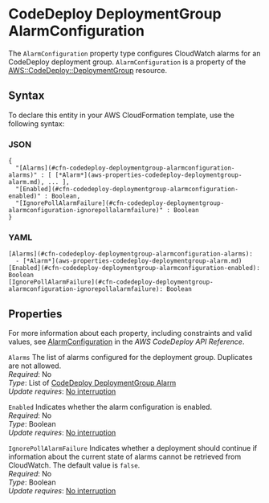 # CodeDeploy DeploymentGroup AlarmConfiguration<a name="aws-properties-codedeploy-deploymentgroup-alarmconfiguration"></a>

The `AlarmConfiguration` property type configures CloudWatch alarms for an CodeDeploy deployment group\. `AlarmConfiguration` is a property of the [AWS::CodeDeploy::DeploymentGroup](aws-resource-codedeploy-deploymentgroup.md) resource\.

## Syntax<a name="aws-properties-codedeploy-deploymentgroup-alarmconfiguration-syntax"></a>

To declare this entity in your AWS CloudFormation template, use the following syntax:

### JSON<a name="aws-properties-codedeploy-deploymentgroup-alarmconfiguration-syntax.json"></a>

```
{
  "[Alarms](#cfn-codedeploy-deploymentgroup-alarmconfiguration-alarms)" : [ [*Alarm*](aws-properties-codedeploy-deploymentgroup-alarm.md), ... ],
  "[Enabled](#cfn-codedeploy-deploymentgroup-alarmconfiguration-enabled)" : Boolean,
  "[IgnorePollAlarmFailure](#cfn-codedeploy-deploymentgroup-alarmconfiguration-ignorepollalarmfailure)" : Boolean
}
```

### YAML<a name="aws-properties-codedeploy-deploymentgroup-alarmconfiguration-syntax.yaml"></a>

```
[Alarms](#cfn-codedeploy-deploymentgroup-alarmconfiguration-alarms):
  - [*Alarm*](aws-properties-codedeploy-deploymentgroup-alarm.md)
[Enabled](#cfn-codedeploy-deploymentgroup-alarmconfiguration-enabled): Boolean
[IgnorePollAlarmFailure](#cfn-codedeploy-deploymentgroup-alarmconfiguration-ignorepollalarmfailure): Boolean
```

## Properties<a name="aws-properties-codedeploy-deploymentgroup-alarmconfiguration-properties"></a>

For more information about each property, including constraints and valid values, see [AlarmConfiguration](https://docs.aws.amazon.com//codedeploy/latest/APIReference/API_AlarmConfiguration.html) in the *AWS CodeDeploy API Reference*\.

`Alarms`  <a name="cfn-codedeploy-deploymentgroup-alarmconfiguration-alarms"></a>
The list of alarms configured for the deployment group\. Duplicates are not allowed\.  
*Required*: No  
*Type*: List of [CodeDeploy DeploymentGroup Alarm](aws-properties-codedeploy-deploymentgroup-alarm.md)  
*Update requires*: [No interruption](using-cfn-updating-stacks-update-behaviors.md#update-no-interrupt)

`Enabled`  <a name="cfn-codedeploy-deploymentgroup-alarmconfiguration-enabled"></a>
Indicates whether the alarm configuration is enabled\.  
*Required*: No  
*Type*: Boolean  
*Update requires*: [No interruption](using-cfn-updating-stacks-update-behaviors.md#update-no-interrupt)

`IgnorePollAlarmFailure`  <a name="cfn-codedeploy-deploymentgroup-alarmconfiguration-ignorepollalarmfailure"></a>
Indicates whether a deployment should continue if information about the current state of alarms cannot be retrieved from CloudWatch\. The default value is `false`\.  
*Required*: No  
*Type*: Boolean  
*Update requires*: [No interruption](using-cfn-updating-stacks-update-behaviors.md#update-no-interrupt)